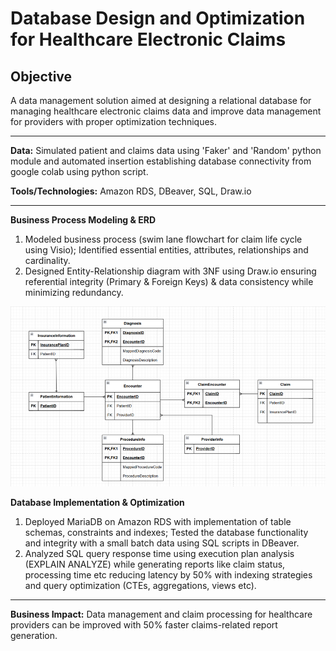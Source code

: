 # **Database Design and Optimization for Healthcare Electronic Claims**

## **Objective**

A data management solution aimed at designing a relational database for managing healthcare electronic claims data and improve data management for providers with proper optimization techniques.

---
**Data:** Simulated patient and claims data using 'Faker' and 'Random' python module and automated insertion establishing database connectivity from google colab using python script.

**Tools/Technologies:** Amazon RDS, DBeaver, SQL, Draw.io

---
**Business Process Modeling & ERD**
1. Modeled business process (swim lane flowchart for claim life cycle using Visio); Identified essential entities, attributes, relationships and cardinality.
2. Designed Entity-Relationship diagram with 3NF using Draw.io ensuring referential integrity (Primary & Foreign Keys) & data consistency while minimizing redundancy.

![ERD](https://github.com/LikhithaGuggilla/Data-Management/blob/main/Design_Optimize_Relational_Database_for_Healthcare_Electronic_Claims/Images/ERD.png)

**Database Implementation & Optimization**
1. Deployed MariaDB on Amazon RDS with implementation of table schemas, constraints and indexes; Tested the database functionality and integrity with a small batch data using SQL scripts in DBeaver.
2. Analyzed SQL query response time using execution plan analysis (EXPLAIN ANALYZE) while generating reports like claim status, processing time etc reducing latency by 50% with indexing strategies and query optimization (CTEs, aggregations, views etc).
---

**Business Impact:**
Data management and claim processing for healthcare providers can be improved with 50% faster claims-related report generation.


 

